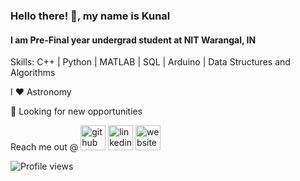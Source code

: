 ### Hello there! 👋, my name is Kunal
#### I am Pre-Final year undergrad student at NIT Warangal, IN

Skills: C++ | Python | MATLAB | SQL | Arduino | Data Structures and Algorithms

I ❤️ Astronomy

💼 Looking for new opportunities 

Reach me out @
[<img src='https://cdn.jsdelivr.net/npm/simple-icons@3.0.1/icons/github.svg' alt='github' height='40'>](https://github.com/ksh168)  [<img src='https://cdn.jsdelivr.net/npm/simple-icons@3.0.1/icons/linkedin.svg' alt='linkedin' height='40'>](https://www.linkedin.com/in/kunalsharma99/)  [<img src='https://cdn.jsdelivr.net/npm/simple-icons@3.0.1/icons/icloud.svg' alt='website' height='40'>](https://ksh168.github.io)  

![Profile views](https://gpvc.arturio.dev/ksh168)  
